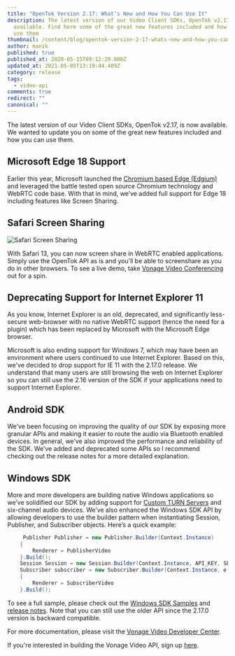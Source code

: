 ```yaml
---
title: "OpenTok Version 2.17: What’s New and How You Can Use It"
description: The latest version of our Video Client SDKs, OpenTok v2.17, is now
  available. Find here some of the great new features included and how you can
  use them
thumbnail: /content/blog/opentok-version-2-17-whats-new-and-how-you-can-use-it-dr/Blog_SDK-Updates_1200x600.png
author: manik
published: true
published_at: 2020-05-15T09:12:29.000Z
updated_at: 2021-05-05T13:19:44.409Z
category: release
tags:
  - video-api
comments: true
redirect: ""
canonical: ""
---
```

The latest version of our Video Client SDKs, OpenTok v2.17, is now available. We wanted to update you on some of the great new features included and how you can use them.

## Microsoft Edge 18 Support

Earlier this year, Microsoft launched the [Chromium based Edge (Edgium)](https://www.microsoft.com/en-us/edge) and leveraged the battle tested open source Chromium technology and WebRTC code base. With that in mind, we’ve added full support for Edge 18 including features like Screen Sharing.

## Safari Screen Sharing
![Safari Screen Sharing](https://www.nexmo.com/wp-content/uploads/2020/05/safari-screen-sharing.png)

With Safari 13, you can now screen share in WebRTC enabled applications. Simply use the OpenTok API as is and you’ll be able to screenshare as you do in other browsers. To see a live demo, take [Vonage Video Conferencing](https://freeconferencing.vonage.com/) out for a spin.

## Deprecating Support for Internet Explorer 11

As you know, Internet Explorer is an old, deprecated, and significantly less-secure web-browser with no native WebRTC support (hence the need for a plugin) which has been replaced by Microsoft with the Microsoft Edge browser.

Microsoft is also ending support for Windows 7, which may have been an environment where users continued to use Internet Explorer. Based on this, we've decided to drop support for IE 11 with the 2.17.0 release. We understand that many users are still browsing the web on Internet Explorer so you can still use the 2.16 version of the SDK if your applications need to support Internet Explorer.

## Android SDK

We’ve been focusing on improving the quality of our SDK by exposing more granular APIs and making it easier to route the audio via Bluetooth enabled devices. In general, we’ve also improved the performance and reliability of the SDK. We’ve added and deprecated some APIs so I recommend checking out the release notes for a more detailed explanation. 

## Windows SDK

More and more developers are building native Windows applications so we’ve solidified our SDK by adding support for [Custom TURN Servers](https://tokbox.com/developer/guides/configurable-turn-servers/) and six-channel audio devices. We’ve also enhanced the Windows SDK API by allowing developers to use the builder pattern when instantiating Session, Publisher, and Subscriber objects. Here’s a quick example:

```csharp
     Publisher Publisher = new Publisher.Builder(Context.Instance)
    {
        Renderer = PublisherVideo
    }.Build();
    Session Session = new Session.Builder(Context.Instance, API_KEY, SESSION_ID).Build();
    Subscriber subscriber = new Subscriber.Builder(Context.Instance, e.Stream)
    {
        Renderer = SubscriberVideo
    }.Build();
```
To see a full sample, please check out the [Windows SDK Samples](https://github.com/opentok/opentok-windows-sdk-samples/) and [release notes](https://tokbox.com/developer/sdks/windows/release-notes.html). Note that you can still use the older API since the 2.17.0 version is backward compatible.

For more documentation, please visit the [Vonage Video Developer Center](https://tokbox.com/developer/). 

If you're interested in building the Vonage Video API, sign up [here](https://tokbox.com/account/user/signup).
